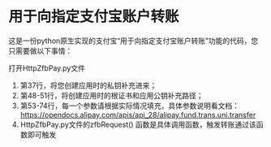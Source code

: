 # 用于向指定支付宝账户转账
这是一份python原生实现的支付宝“用于向指定支付宝账户转账”功能的代码，您只需要做以下事情：

打开HttpZfbPay.py文件
1. 第37行，将您创建应用时的私钥补充进来；
2. 第48-51行，将创建应用时的根证书和应用公钥补充路径；
3. 第53-74行，每一个参数请根据实际情况填充，具体参数说明看文档：https://opendocs.alipay.com/apis/api_28/alipay.fund.trans.uni.transfer
4. HttpZfbPay.py文件的zfbRequest() 函数是具体调用函数，触发转账通过该函数即可触发
